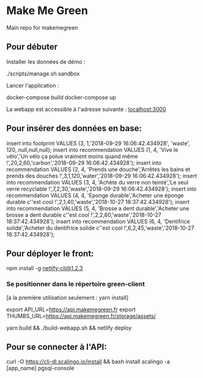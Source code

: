 # Make Me Green
Main repo for makemegreen


## Pour débuter

Installer les données de démo :

./scripts/manage.sh sandbox

Lancer l'application :

docker-compose build
docker-compose up

La webapp est accessible à l'adresse suivante : [localhost:3000](http://localhost:3000)


## Pour insérer des données en base:

insert into footprint VALUES (3, 1,'2018-09-29 16:06:42.434928', 'waste', 120, null,null,null);
insert into recommendation VALUES (1, 4, 'Vive le vélo','Un vélo ça polue vraiment moins quand même !',20,2,60,'carbon','2018-09-29 16:06:42.434928');
insert into recommendation VALUES (2, 4, 'Prends une douche','Arrêtes les bains et prends des douches !',3,1,120,'water','2018-09-29 16:06:42.434928');
insert into recommendation VALUES (3, 4, 'Achète du verre non teinté','Le seul verre recyclable !',7,2,30,'waste','2018-09-29 16:06:42.434928');
insert into recommendation VALUES (4, 4, 'Eponge durable','Acheter une éponge durable c''est cool !',2,1,40,'waste','2018-10-27 18:37:42.434928');
insert into recommendation VALUES (5, 4, 'Brosse a dent durable','Acheter une brosse a dent durable c''est cool !',2,2,60,'waste','2018-10-27 18:37:42.434928');
insert into recommendation VALUES (6, 4, 'Dentifrice solide','Acheter du dentifrice solide c''est cool !',6,2,45,'waste','2018-10-27 18:37:42.434928');


## Pour déployer le front:

npm install -g netlify-cli@1.2.3
### Se positionner dans le répertoire green-client
[à la première utilisation seulement : yarn install]

export API_URL=https://api.makemegreen.fr
export THUMBS_URL=https://api.makemegreen.fr/storage/assets/

yarn build && ./build-webapp.sh && netlify deploy


## Pour se connecter à l'API:

curl -O https://cli-dl.scalingo.io/install && bash install
scalingo -a [app_name] pgsql-console

